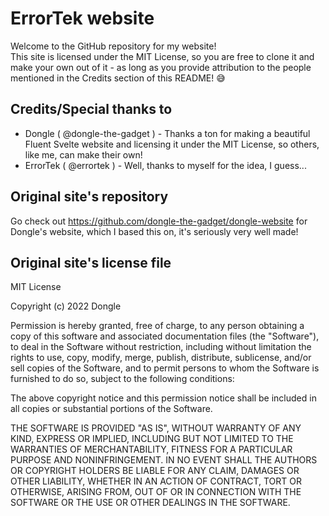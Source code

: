 ﻿# ErrorTek website
Welcome to the GitHub repository for my website!
<br>
This site is licensed under the MIT License, so you are free to clone it and make your own out of it - as long as you provide attribution to the people mentioned in the Credits section of this README! 😅
## Credits/Special thanks to
- Dongle ( @dongle-the-gadget ) - Thanks a ton for making a beautiful Fluent Svelte website and licensing it under the MIT License, so others, like me, can make their own!
- ErrorTek ( @errortek ) - Well, thanks to myself for the idea, I guess...
## Original site's repository
Go check out https://github.com/dongle-the-gadget/dongle-website for Dongle's website, which I based this on, it's seriously very well made!
## Original site's license file
MIT License

Copyright (c) 2022 Dongle

Permission is hereby granted, free of charge, to any person obtaining a copy of this software and associated documentation files (the "Software"), to deal in the Software without restriction, including without limitation the rights to use, copy, modify, merge, publish, distribute, sublicense, and/or sell copies of the Software, and to permit persons to whom the Software is furnished to do so, subject to the following conditions:

The above copyright notice and this permission notice shall be included in all copies or substantial portions of the Software.

THE SOFTWARE IS PROVIDED "AS IS", WITHOUT WARRANTY OF ANY KIND, EXPRESS OR IMPLIED, INCLUDING BUT NOT LIMITED TO THE WARRANTIES OF MERCHANTABILITY, FITNESS FOR A PARTICULAR PURPOSE AND NONINFRINGEMENT. IN NO EVENT SHALL THE AUTHORS OR COPYRIGHT HOLDERS BE LIABLE FOR ANY CLAIM, DAMAGES OR OTHER LIABILITY, WHETHER IN AN ACTION OF CONTRACT, TORT OR OTHERWISE, ARISING FROM, OUT OF OR IN CONNECTION WITH THE SOFTWARE OR THE USE OR OTHER DEALINGS IN THE SOFTWARE.